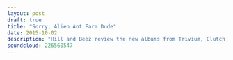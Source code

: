 ```yaml
---
layout: post
draft: true
title: "Sorry, Alien Ant Farm Dude"
date: 2015-10-02
description: "Hill and Beez review the new albums from Trivium, Clutch, No Devotion and Black Breath, there's questions on moshing etiquette, double albums and Alter Bridge and we should probably say sorry to the old bass player in Alien Ant Farm. Sorry mate."
soundcloud: 226560547
---
```

